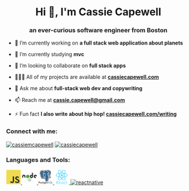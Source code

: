 <h1 align="center">Hi 👋, I'm Cassie Capewell</h1>
<h3 align="center">an ever-curious software engineer from Boston</h3>

- 🔧 I’m currently working on **a full stack web application about planets**

- 🧠 I’m currently studying **mvc**

- 👯 I’m looking to collaborate on **full stack apps**

- 👩🏻‍💻 All of my projects are available at **[cassiecapewell.com](https://cassiecapewell.com)**

- 💬 Ask me about **full-stack web dev and copywriting**

- 📫 Reach me at **cassie.capewell@gmail.com**

- ⚡ Fun fact **I also write about hip hop! [cassiecapewell.com/writing](https://cassiecapewell.com/writing)**

<h3 align="left">Connect with me:</h3>
<p align="left">
<a href="https://twitter.com/cassiemcapewell" target="blank"><img align="center" src="https://cdn.jsdelivr.net/npm/simple-icons@3.0.1/icons/twitter.svg" alt="cassiemcapewell" height="30" width="40" /></a>
<a href="https://linkedin.com/in/cassiecapewell" target="blank"><img align="center" src="https://cdn.jsdelivr.net/npm/simple-icons@3.0.1/icons/linkedin.svg" alt="cassiecapewell" height="30" width="40" /></a>
</p>

<h3 align="left">Languages and Tools:</h3>
<p align="left"> <a href="https://developer.mozilla.org/en-US/docs/Web/JavaScript" target="_blank"> <img src="https://raw.githubusercontent.com/devicons/devicon/master/icons/javascript/javascript-original.svg" alt="javascript" width="40" height="40"/> </a> <a href="https://nodejs.org" target="_blank"> <img src="https://raw.githubusercontent.com/devicons/devicon/master/icons/nodejs/nodejs-original-wordmark.svg" alt="nodejs" width="40" height="40"/> </a> <a href="https://www.postgresql.org" target="_blank"> <img src="https://raw.githubusercontent.com/devicons/devicon/master/icons/postgresql/postgresql-original-wordmark.svg" alt="postgresql" width="40" height="40"/> </a> <a href="https://reactjs.org/" target="_blank"> <img src="https://raw.githubusercontent.com/devicons/devicon/master/icons/react/react-original-wordmark.svg" alt="react" width="40" height="40"/> </a> <a href="https://reactnative.dev/" target="_blank"> <img src="https://reactnative.dev/img/header_logo.svg" alt="reactnative" width="40" height="40"/> </a> </p>

